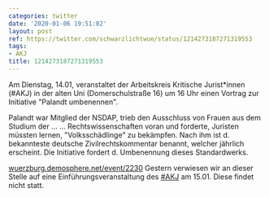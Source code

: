 ```yaml
---
categories: twitter
date: '2020-01-06 19:51:02'
layout: post
ref: https://twitter.com/schwarzlichtwue/status/1214273187271319553
tags:
- AKJ
title: 1214273187271319553
---
```

Am Dienstag, 14.01, veranstaltet der Arbeitskreis Kritische Jurist\*innen (#AKJ) in der alten Uni (Domerschulstraße 16) um 16 Uhr einen Vortrag zur Initiative "Palandt umbenennen".



Palandt war Mitglied der NSDAP, trieb den Ausschluss von Frauen aus dem Studium der … 
… Rechtswissenschaften voran und forderte, Juristen müssten lernen, "Volksschädlinge" zu bekämpfen. Nach ihm ist d. bekannteste deutsche Zivilrechtskommentar benannt, welcher jährlich erscheint. Die Initiative fordert d. Umbenennung dieses Standardwerks.



[wuerzburg.demosphere.net/event/2230](https://wuerzburg.demosphere.net/event/2230) 
Gestern verwiesen wir an dieser Stelle auf eine Einführungsveranstaltung des [#AKJ](/t/akj) am 15.01. Diese findet nicht statt. 